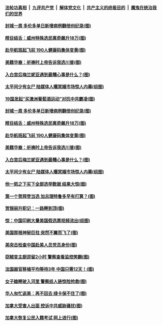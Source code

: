 

####  [法轮功真相](../../../../basic/blob/master/README.md?t=12021831) &nbsp;|&nbsp; [九评共产党](../../../../9ping.md/blob/master/README.md?t=12021831) &nbsp;|&nbsp; [解体党文化](../../../../jtdwh.md/blob/master/README.md?t=12021831)  &nbsp;|&nbsp; [共产主义的终极目的](../../../../gczydzjmd.md/blob/master/README.md?t=12021831) &nbsp;|&nbsp; [魔鬼在统治我们的世界](../../../../mgztzwmdsj.md/blob/master/README.md?t=12021831) 

#### [封城一周 多伦多单日新增病例翻倍创纪录(图)](../pages/p3/954396.md?t=12021831) 

#### [瞠目结舌：威州特殊选民离奇飙升18万(图)](../pages/p3/954391.md?t=12021831) 

#### [赴华航班起飞前 190人健康码集体变黄(图)](../pages/p3/954389.md?t=12021831) 

#### [美籍华裔：祈祷时上帝告诉我选川普(图)](../pages/p3/954383.md?t=12021831) 

#### [入白宫后梅兰妮亚遇到最糟心事是什么？(图)](../pages/p3/954357.md?t=12021831) 

#### [太平间少有女尸 陆媒体人曝冥婚市场惊人内幕(组图)](../pages/p3/954260.md?t=12021831) 

#### [19国发起“买澳洲葡萄酒运动”对抗中共霸凌(图)](../pages/p3/954407.md?t=12021831) 

#### [封城一周 多伦多单日新增病例翻倍创纪录(图)](../pages/p3/954396.md?t=12021831) 

#### [瞠目结舌：威州特殊选民离奇飙升18万(图)](../pages/p3/954391.md?t=12021831) 

#### [赴华航班起飞前 190人健康码集体变黄(图)](../pages/p3/954389.md?t=12021831) 

#### [美籍华裔：祈祷时上帝告诉我选川普(图)](../pages/p3/954383.md?t=12021831) 

#### [入白宫后梅兰妮亚遇到最糟心事是什么？(图)](../pages/p3/954357.md?t=12021831) 

#### [太平间少有女尸 陆媒体人曝冥婚市场惊人内幕(组图)](../pages/p3/954260.md?t=12021831) 

#### [他一怒之下买下全部选举数据 结果大惊(图)](../pages/p3/954276.md?t=12021831) 

#### [第一个贺拜登当选 加总理特鲁多早有打算？(图)](../pages/p3/954282.md?t=12021831) 

#### [贺锦丽升职记：一路睡到顶(图)](../pages/p3/954252.md?t=12021831) 

#### [惊：中国印刷大量美国假选票视频流出(组图)](../pages/p3/954253.md?t=12021831) 

#### [美国那根神秘巨柱 突然不翼而飞了(图)](../pages/p3/954246.md?t=12021831) 

#### [美突击检查中国赴美人员党员身份(图)](../pages/p3/954217.md?t=12021831) 

#### [窃贼变主厨逗留2小时 警察查看监控笑翻(图)](../pages/p3/954196.md?t=12021831) 


#### [法国器官移植平均等待3年 中国只需12天！(图)](../pages/p3/954127.md?t=12021831) 

#### [女子瞌睡驶入河里 警察组人链惊险抢救(图)](../pages/p3/954130.md?t=12021831) 

#### [华人匆忙返美：再不回去 绿卡保不住了(图)](../pages/p3/954122.md?t=12021831) 

#### [加拿大受害人出面 控诉中共威胁骚扰(图)](../pages/p3/954125.md?t=12021831) 

#### [加拿大恢复公民入籍考试 网上进行(图)](../pages/p3/954124.md?t=12021831) 

